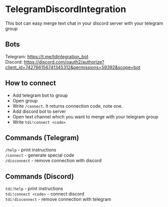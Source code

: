 # TelegramDiscordIntegration
This bot can easy merge text chat in your discord server with your telegram group

## Bots
Telegram: https://t.me/tdintegration_bot \
Discord: https://discord.com/oauth2/authorize?client_id=742766156741345312&permissions=59392&scope=bot

## How to connect
+ Add telegram bot to group
+ Open group
+ Write ```/connect```. It returns connection code, note one.
+ Add discord bot to server
+ Open text channel which you want to merge with your telegram group 
+ Write ```tdi!connect <code>```

## Commands (Telegram)
```/help``` - print instructions\
```/connect``` - generate special code\
```/disconnect``` - remove connection with discord

## Commands (Discord)
```tdi!help``` - print instructions\
```tdi!connect <code>``` - connect discord\
```tdi!disconnect``` - remove connection with telegram
